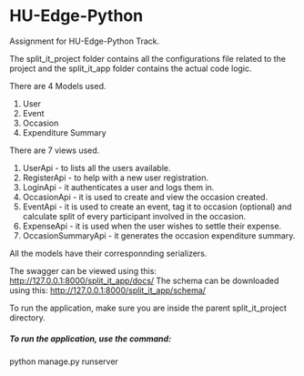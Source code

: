 # HU-Edge-Python
Assignment for HU-Edge-Python Track.

The split_it_project folder contains all the configurations file related to the project and the split_it_app folder contains the actual code logic.

There are 4 Models used.
1. User
2. Event
3. Occasion
4. Expenditure Summary

There are 7 views used.
1. UserApi - to lists all the users available.
2. RegisterApi - to help with a new user registration.
3. LoginApi - it authenticates a user and logs them in.
4. OccasionApi - it is used to create and view the occasion created.
5. EventApi - it is used to create an event, tag it to occasion (optional) and calculate split of every participant involved in the occasion.
6. ExpenseApi - it is used when the user wishes to settle their expense.
7. OccasionSummaryApi - it generates the occasion expenditure summary. 

All the models have their corresponnding serializers.

The swagger can be viewed using this: http://127.0.0.1:8000/split_it_app/docs/
The schema can be downloaded using this: http://127.0.0.1:8000/split_it_app/schema/

To run the application, make sure you are inside the parent split_it_project directory.

##### To run the application, use the command: 
python manage.py runserver